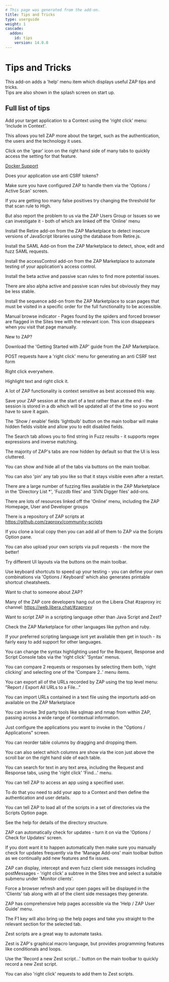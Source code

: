 ```yaml
---
# This page was generated from the add-on.
title: Tips and Tricks
type: userguide
weight: 1
cascade:
  addon:
    id: tips
    version: 14.0.0
---
```


# Tips and Tricks

This add-on adds a 'help' menu item which displays useful ZAP tips and tricks.  
Tips are also shown in the splash screen on start up.

## Full list of tips

Add your target application to a Context using the 'right click' menu: 'Include in Context'.  

This allows you tell ZAP more about the target, such as the authentication, the users and the technology it uses.

Click on the 'gear' icon on the right hand side of many tabs to quickly access the setting for that feature.

[Docker Support](/docs/docker/)

Does your application use anti CSRF tokens?  

Make sure you have configured ZAP to handle them via the 'Options / Active Scan' screen.

If you are getting too many false positives try changing the threshold for that scan rule to High.  

But also report the problem to us via the ZAP Users Group or Issues so we can investigate it - both of which are linked off the 'Online' menu

Install the Retire add-on from the ZAP Marketplace to detect insecure versions of JavaScript libraries using the database from Retire.js.

Install the SAML Add-on from the ZAP Marketplace to detect, show, edit and fuzz SAML requests.

Install the accessControl add-on from the ZAP Marketplace to automate testing of your application's access control.

Install the beta active and passive scan rules to find more potential issues.  

There are also alpha active and passive scan rules but obviously they may be less stable.

Install the sequence add-on from the ZAP Marketplace to scan pages that must be visited in a specific order for the full functionality to be accessible.

Manual browse indicator - Pages found by the spiders and forced browser are flagged in the Sites tree with the relevant icon. This icon disappears when you visit that page manually.

New to ZAP?  

Download the 'Getting Started with ZAP' guide from the ZAP Marketplace.

POST requests have a 'right click' menu for generating an anti CSRF test form

Right click everywhere.  

Highlight text and right click it.  

A lot of ZAP functionality is context sensitive as best accessed this way.

Save your ZAP session at the start of a test rather than at the end - the session is stored in a db which will be updated all of the time so you wont have to save it again.

The 'Show / enable' fields 'lightbulb' button on the main toolbar will make hidden fields visible and allow you to edit disabled fields.

The Search tab allows you to find string in Fuzz results - it supports regex expressions and inverse matching.

The majority of ZAP's tabs are now hidden by default so that the UI is less cluttered.  

You can show and hide all of the tabs via buttons on the main toolbar.  

You can also 'pin' any tab you like so that it stays visible even after a restart.

There are a large number of fuzzing files available in the ZAP Marketplace in the 'Directory List \*', 'Fuzzdb files' and 'SVN Digger files' add-ons.

There are lots of resources linked off the 'Online' menu, including the ZAP Homepage, User and Developer groups

There is a repository of ZAP scripts at https://github.com/zaproxy/community-scripts  

If you clone a local copy then you can add all of them to ZAP via the Scripts Option pane.  

You can also upload your own scripts via pull requests - the more the better!

Try different UI layouts via the buttons on the main toolbar.

Use keyboard shortcuts to speed up your testing - you can define your own combinations via 'Options / Keyboard' which also generates printable shortcut cheatsheets.

Want to chat to someone about ZAP?  

Many of the ZAP core developers hang out on the Libera Chat #zaproxy irc channel: https://web.libera.chat/#zaproxy

Want to script ZAP in a scripting language other than Java Script and Zest?  

Check the ZAP Marketplace for other languages like python and ruby.  

If your preferred scripting language isnt yet available then get in touch - its fairly easy to add support for other languages.

You can change the syntax highlighting used for the Request, Response and Script Console tabs via the 'right click' 'Syntax' menus.

You can compare 2 requests or responses by selecting them both, 'right clicking' and selecting one of the 'Compare 2..' menu items.

You can export all of the URLs recorded by ZAP using the top level menu: "Report / Export All URLs to a File..."

You can import URLs contained in a text file using the importurls add-on available on the ZAP Marketplace

You can invoke 3rd party tools like sqlmap and nmap from within ZAP, passing across a wide range of contextual information.  

Just configure the applications you want to invoke in the "Options / Applications" screen.

You can reorder table columns by dragging and dropping them.  

You can also select which columns are show via the icon just above the scroll bar on the right hand side of each table.

You can search for text in any text area, including the Request and Response tabs, using the 'right click' 'Find...' menu.

You can tell ZAP to access an app using a specified user.  

To do that you need to add your app to a Context and then define the authentication and user details.

You can tell ZAP to load all of the scripts in a set of directories via the Scripts Option page.  

See the help for details of the directory structure.

ZAP can automatically check for updates - turn it on via the 'Options / Check for Updates' screen.  

If you dont want it to happen automatically then make sure you manually check for updates frequently via the 'Manage Add-ons' main toolbar button as we continually add new features and fix issues.

ZAP can display, intercept and even fuzz client side messages including postMessages - 'right click' a subtree in the Sites tree and select a suitable submenu under 'Monitor clients'.  

Force a browser refresh and your open pages will be displayed in the 'Clients' tab along with all of the client side messages they generate.

ZAP has comprehensive help pages accessible via the 'Help / ZAP User Guide' menu.  

The F1 key will also bring up the help pages and take you straight to the relevant section for the selected tab.

Zest scripts are a great way to automate tasks.  

Zest is ZAP's graphical macro language, but provides programming features like conditionals and loops.  

Use the 'Record a new Zest script...' button on the main toolbar to quickly record a new Zest script.  

You can also 'right click' requests to add them to Zest scripts.
